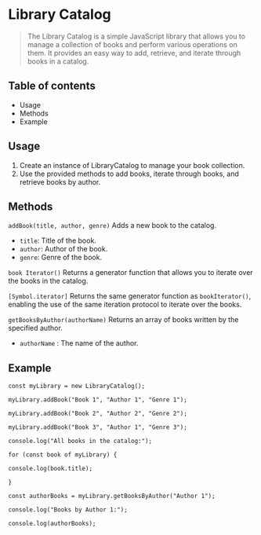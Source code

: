 # Library Catalog

> The Library Catalog is a simple JavaScript library that allows you to manage a collection of books and perform various operations on them. It provides an easy way to add, retrieve, and iterate through books in a catalog.

## Table of contents
- Usage
- Methods
- Example

## Usage
1. Create an instance of LibraryCatalog to manage your book collection.
2. Use the provided methods to add books, iterate through books, and retrieve books by author.

## Methods
`addBook(title, author, genre)`
Adds a new book to the catalog.
- `title`: Title of the book.
- `author`: Author of the book.
- `genre`: Genre of the book.

`book Iterator()`
Returns a generator function that allows you to iterate over the books in the catalog.

`[Symbol.iterator]`
Returns the same generator function as `bookIterator()`, enabling the use of the same iteration protocol to iterate over the books.

`getBooksByAuthor(authorName)`
Returns an array of books written by the specified author.
- `authorName` : The name of the author.

## Example

`const myLibrary = new LibraryCatalog();`

`myLibrary.addBook("Book 1", "Author 1", "Genre 1");`

`myLibrary.addBook("Book 2", "Author 2", "Genre 2");`

`myLibrary.addBook("Book 3", "Author 1", "Genre 3");`

`console.log("All books in the catalog:");`

`for (const book of myLibrary) {`

  `console.log(book.title);`

`}`

`const authorBooks = myLibrary.getBooksByAuthor("Author 1");`

`console.log("Books by Author 1:");`

`console.log(authorBooks);`
